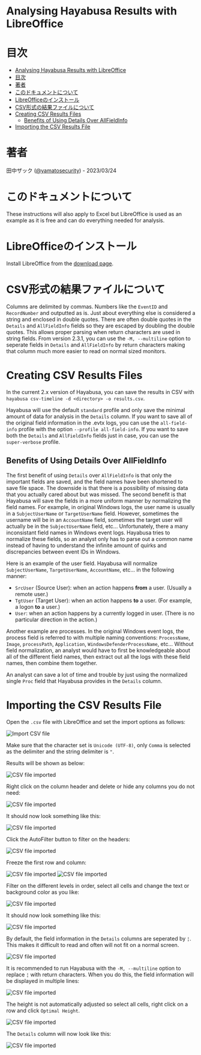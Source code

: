 # Analysing Hayabusa Results with LibreOffice

# 目次

- [Analysing Hayabusa Results with LibreOffice](#analysing-hayabusa-results-with-libreoffice)
- [目次](#目次)
- [著者](#著者)
- [このドキュメントについて](#このドキュメントについて)
- [LibreOfficeのインストール](#libreofficeのインストール)
- [CSV形式の結果ファイルについて](#csv形式の結果ファイルについて)
- [Creating CSV Results Files](#creating-csv-results-files)
  - [Benefits of Using Details Over AllFieldInfo](#benefits-of-using-details-over-allfieldinfo)
- [Importing the CSV Results File](#importing-the-csv-results-file)

# 著者

田中ザック ([@yamatosecurity](https://twitter.com/yamatosecurity)) - 2023/03/24

# このドキュメントについて

These instructions will also apply to Excel but LibreOffice is used as an example as it is free and can do everything needed for analysis.

# LibreOfficeのインストール

Install LibreOffice from the [download page](https://www.libreoffice.org/download/download-libreoffice/).

# CSV形式の結果ファイルについて

Columns are delimited by commas.
Numbers like the `EventID` and `RecordNumber` and outputted as is.
Just about everything else is considered a string and enclosed in double quotes.
There are often double quotes in the `Details` and `AllFieldInfo` fields so they are escaped by doubling the double quotes.
This allows proper parsing when return characters are used in string fields.
From version 2.3.1, you can use the `-M, --multiline` option to seperate fields in `Details` and `AllFieldInfo` by return characters making that column much more easier to read on normal sized monitors.

# Creating CSV Results Files

In the current 2.x version of Hayabusa, you can save the results in CSV with `hayabusa csv-timeline -d <directory> -o results.csv`.

Hayabusa will use the default `standard` profile and only save the minimal amount of data for analysis in the `Details` column.
If you want to save all of the original field information in the .evtx logs, you can use the `all-field-info` profile with the option `--profile all-field-info`.
If you want to save both the `Details` and `AllFieldInfo` fields just in case, you can use the `super-verbose` profile.

## Benefits of Using Details Over AllFieldInfo

The first benefit of using `Details` over `AllFieldInfo` is that only the important fields are saved, and the field names have been shortened to save file space.
The downside is that there is a possibility of missing data that you actually cared about but was missed.
The second benefit is that Hayabusa will save the fields in a more uniform manner by normalizing the field names.
For example, in original Windows logs, the user name is usually in a `SubjectUserName` or `TargetUserName` field. 
However, sometimes the username will be in an `AccountName` field, sometimes the target user will actually be in the `SubjectUserName` field, etc...
Unfortunately, there a many inconsistant field names in Windows event logs.
Hayabusa tries to normalize these fields, so an analyst only has to parse out a common name instead of having to understand the infinite amount of quirks and discrepancies between event IDs in Windows.

Here is an example of the user field.
Hayabusa will normalize `SubjectUserName`, `TargetUserName`, `AccountName`, etc... in the following manner:
  * `SrcUser` (Source User): when an action happens **from** a user. (Usually a remote user.)
  * `TgtUser` (Target User): when an action happens **to** a user. (For example, a logon **to** a user.)
  * `User`: when an action happens by a currently logged in user. (There is no particular direction in the action.)

Another example are processes.
In the original Windows event logs, the process field is referred to with multiple naming conventions: `ProcessName`, `Image`, `processPath`, `Application`, `WindowsDefenderProcessName`, etc...
Without field normalization, an analyst would have to first be knowledgeable about all of the different field names, then extract out all the logs with these field names, then combine them together. 

An analyst can save a lot of time and trouble by just using the normalized single `Proc` field that Hayabusa provides in the `Details` column.

# Importing the CSV Results File

Open the `.csv` file with LibreOffice and set the import options as follows:

![Import CSV file](Images/CSV-Import.png)

Make sure that the character set is `Unicode (UTF-8)`, only `Comma` is selected as the delimiter and the string delimiter is `"`. 

Results will be shown as below:

![CSV file imported](Images/CSV-Imported.png)

Right click on the column header and delete or hide any columns you do not need:

![CSV file imported](Images/HideColumns.png)

It should now look something like this:

![CSV file imported](Images/AfterHidingColumns.png)

Click the AutoFilter button to filter on the headers:

![CSV file imported](Images/AutoFilter.png)

Freeze the first row and column:

![CSV file imported](Images/FreezeFirstRow.png)
![CSV file imported](Images/FreezeFirstColumn.png)

Filter on the different levels in order, select all cells and change the text or background color as you like:

![CSV file imported](Images/FilterLevel.png)

It should now look something like this:

![CSV file imported](Images/ColoredOutput.png)

By default, the field information in the `Details` columns are seperated by `¦`.
This makes it difficult to read and often will not fit on a normal screen.

![CSV file imported](Images/HorizontalDetails.png)

It is recommended to run Hayabusa with the `-M, --multiline` option to replace `¦` with return characters.
When you do this, the field information will be displayed in multiple lines:

![CSV file imported](Images/FirstVerticalDetails.png)

The height is not automatically adjusted so select all cells, right click on a row and click `Optimal Height`.

![CSV file imported](Images/AdjustHeight.png)

The `Details` column will now look like this:

![CSV file imported](Images/OptimalHeightDetails.png)